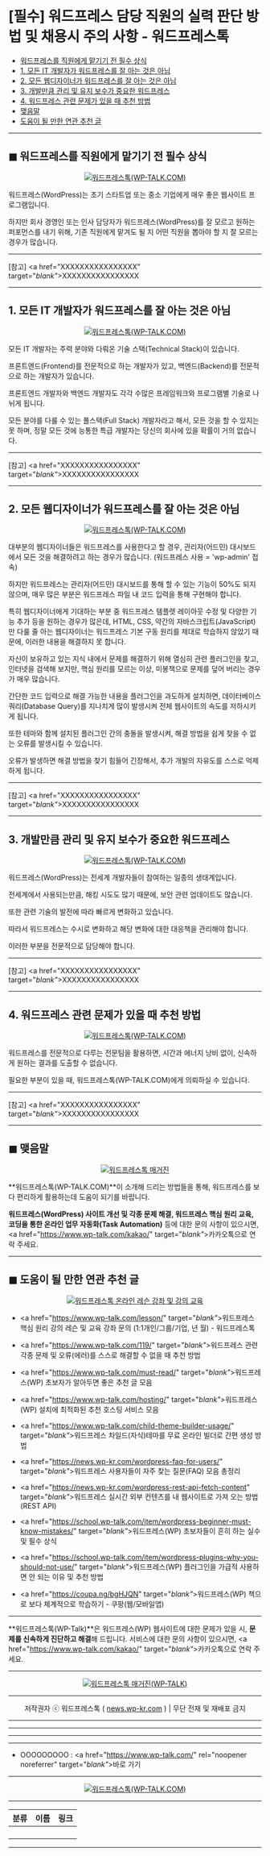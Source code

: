 # [필수] 워드프레스 담당 직원의 실력 판단 방법 및 채용시 주의 사항 - 워드프레스톡

<!-- ---
title: "[필수] 워드프레스 담당 직원의 실력 판단 방법 및 채용시 주의 사항 - 워드프레스톡"
description: XXXXXXXXXXXXXXXX
cover_img: https://hellotblog.files.wordpress.com/2018/04/trendtalk-wordpress-intro-main-800x450.jpg
feature_img: https://hellotblog.files.wordpress.com/2019/04/wptalk-wordpress-logo-03-800.png
categories: 꿀팁
tags: 꿀팁
--- -->

- [워드프레스를 직원에게 맡기기 전 필수 상식](#index-00)
- [1. 모든 IT 개발자가 워드프레스를 잘 아는 것은 아님](#index-01)
- [2. 모든 웹디자이너가 워드프레스를 잘 아는 것은 아님](#index-02)
- [3. 개발만큼 관리 및 유지 보수가 중요한 워드프레스](#index-03)
- [4. 워드프레스 관련 문제가 있을 때 추천 방법](#index-wptalk)
- [맺음말](#index-epilogue)
- [도움이 될 만한 연관 추천 글](#recommendation)

***

<!-- <a name="index-00"></a> -->

## ◼︎ 워드프레스를 직원에게 맡기기 전 필수 상식

<center><a href="https://www.wp-talk.com/kakao/" target="_blank"_><img src="https://hellotblog.files.wordpress.com/2019/09/wptalk-wordpress-cover-01-800x500.png" style="max-width:100%;" alt="워드프레스톡(WP-TALK.COM)"></a></center>

워드프레스(WordPress)는 초기 스타트업 또는 중소 기업에게 매우 좋은 웹사이트 프로그램입니다.

하지만 회사 경영인 또는 인사 담당자가 워드프레스(WordPress)를 잘 모르고 원하는 퍼포먼스를 내기 위해, 기존 직원에게 맡겨도 될 지 어떤 직원을 뽑아야 할 지 잘 모르는 경우가 많습니다.

***

[참고] <a href="XXXXXXXXXXXXXXXX" target="_blank"_>XXXXXXXXXXXXXXXX</a>

***

<!-- <a name="index-01"></a> -->

## 1. 모든 IT 개발자가 워드프레스를 잘 아는 것은 아님

<center><a href="https://www.wp-talk.com/kakao/" target="_blank"_><img src="https://hellotblog.files.wordpress.com/2019/09/wptalk-mkttalk-coding-image-120x120.png" style="max-width:100%;" alt="워드프레스톡(WP-TALK.COM)"></a></center>

모든 IT 개발자는 주력 분야와 다뤄온 기술 스택(Technical Stack)이 있습니다.

프론트엔드(Frontend)를 전문적으로 하는 개발자가 있고, 백엔드(Backend)를 전문적으로 하는 개발자가 있습니다.

프론트엔드 개발자와 백엔드 개발자도 각각 수많은 프레임워크와 프로그램별 기술로 나뉘게 됩니다.

모든 분야를 다룰 수 있는 풀스택(Full Stack) 개발자라고 해서, 모든 것을 할 수 있지는 못 하며, 정말 모든 것에 능통한 특급 개발자는 당신의 회사에 있을 확률이 거의 없습니다.

***

[참고] <a href="XXXXXXXXXXXXXXXX" target="_blank"_>XXXXXXXXXXXXXXXX</a>

***

<!-- <a name="index-02"></a> -->

## 2. 모든 웹디자이너가 워드프레스를 잘 아는 것은 아님

<center><a href="https://www.wp-talk.com/kakao/" target="_blank"_><img src="https://hellotblog.files.wordpress.com/2019/09/wptalk-mkttalk-web-design-image-120x120.png" style="max-width:100%;" alt="워드프레스톡(WP-TALK.COM)"></a></center>

대부분의 웹디자이너들은 워드프레스를 사용한다고 할 경우, 관리자(어드민) 대시보드에서 모든 것을 해결하려고 하는 경우가 많습니다. (워드프레스 사용 = 'wp-admin' 접속)

하지만 워드프레스는 관리자(어드민) 대시보드를 통해 할 수 있는 기능이 50%도 되지 않으며, 매우 많은 부분은 워드프레스 파일 내 코드 입력을 통해 구현해야 합니다.

특히 웹디자이너에게 기대하는 부분 중 워드프레스 템플렛 레이아웃 수정 및 다양한 기능 추가 등을 원하는 경우가 많은데, HTML, CSS, 약간의 자바스크립트(JavaScript)만 다룰 줄 아는 웹디자이너는 워드프레스 기본 구동 원리를 제대로 학습하지 않았기 때문에, 이러한 내용을 해결하지 못 합니다.

자신이 보유하고 있는 지식 내에서 문제를 해결하기 위해 열심히 관련 플러그인을 찾고, 인터넷을 검색해 보지만, 핵심 원리를 모르는 이상, 미봉책으로 문제를 덮어 버리는 경우가 매우 많습니다.

간단한 코드 입력으로 해결 가능한 내용을 플러그인을 과도하게 설치하면, 데이터베이스 쿼리(Database Query)를 지나치게 많이 발생시켜 전체 웹사이트의 속도를 저하시키게 됩니다.

또한 테마와 함께 설치된 플러그인 간의 충돌을 발생시켜, 해결 방법을 쉽게 찾을 수 없는 오류를 발생시킬 수 있습니다.

오류가 발생하면 해결 방법을 찾기 힘들어 긴장해서, 추가 개발의 자유도를 스스로 억제하게 됩니다.

***

[참고] <a href="XXXXXXXXXXXXXXXX" target="_blank"_>XXXXXXXXXXXXXXXX</a>

***

<!-- <a name="index-03"></a> -->

## 3. 개발만큼 관리 및 유지 보수가 중요한 워드프레스

<center><a href="https://www.wp-talk.com/kakao/" target="_blank"_><img src="https://hellotblog.files.wordpress.com/2019/04/wptalk-wordpress-logo-03-800.png" style="max-width:100%;" alt="워드프레스톡(WP-TALK.COM)"></a></center>

워드프레스(WordPress)는 전세계 개발자들이 참여하는 일종의 생태계입니다.

전세계에서 사용되는만큼, 해킹 시도도 많기 때문에, 보안 관련 업데이트도 많습니다.

또한 관련 기술의 발전에 따라 빠르게 변화하고 있습니다.

따라서 워드프레스는 수시로 변화하고 해당 변화에 대한 대응책을 관리해야 합니다.

이러한 부분을 전문적으로 담당해야 합니다.

***

[참고] <a href="XXXXXXXXXXXXXXXX" target="_blank"_>XXXXXXXXXXXXXXXX</a>

***

<!-- <a name="index-wptalk"></a> -->

## 4. 워드프레스 관련 문제가 있을 때 추천 방법

<center><a href="https://www.wp-talk.com/kakao/" target="_blank"_><img src="https://hellotblog.files.wordpress.com/2019/08/wptalk-cover-default-01-800x460.png" style="max-width:100%;" alt="워드프레스톡(WP-TALK.COM)"></a></center>

워드프레스를 전문적으로 다루는 전문팀을 활용하면, 시간과 에너지 낭비 없이, 신속하게 원하는 결과를 도출할 수 없습니다.

필요한 부분이 있을 때, 워드프레스톡(WP-TALK.COM)에게 의뢰하실 수 있습니다.

***

[참고] <a href="XXXXXXXXXXXXXXXX" target="_blank"_>XXXXXXXXXXXXXXXX</a>

***

<!-- <a name="index-epilogue"></a> -->

## ◼︎ 맺음말

<center><a href="https://www.wp-talk.com/kakao/" rel="noopener noreferrer" target="_blank"_><img src="https://hellotblog.files.wordpress.com/2019/04/wptalk-wordpress-logo-02-800.png" style="max-width:100%;" alt="워드프레스톡 매거진"></a></center>

**워드프레스톡(WP-TALK.COM)**이 소개해 드리는 방법들을 통해, 워드프레스를 보다 편리하게 활용하는데 도움이 되기를 바랍니다.

**워드프레스(WordPress) 사이트 개선 및 각종 문제 해결, 워드프레스 핵심 원리 교육, 코딩을 통한 온라인 업무 자동화(Task Automation)** 등에 대한 문의 사항이 있으시면, <a href="https://www.wp-talk.com/kakao/" target="_blank"_>카카오톡</a>으로 연락 주세요.

***

<!-- <a name="recommendation"></a> -->

## ◼︎ 도움이 될 만한 연관 추천 글

<center><a href="https://www.wp-talk.com/lesson/" target="_blank"_><img src="https://hellotblog.files.wordpress.com/2019/03/classroom-online-wptalk-00-800x500.png" style="max-width:100%;" alt="워드프레스톡 온라인 레슨 강좌 및 강의 교육"></a></center>

- <a href="https://www.wp-talk.com/lesson/" target="_blank"_>워드프레스 핵심 원리 강의 레슨 및 교육 강좌 문의 (1:1개인/그룹/기업, <span class="post-year"></span>년 <span class="post-month"></span>월) - 워드프레스톡</a>

- <a href="https://www.wp-talk.com/119/" target="_blank"_>워드프레스 관련 각종 문제 및 오류(에러)를 스스로 해결할 수 없을 때 추천 방법</a>

- <a href="https://www.wp-talk.com/must-read/" target="_blank"_>워드프레스(WP) 초보자가 알아두면 좋은 추천 글 모음</a>

- <a href="https://www.wp-talk.com/hosting/" target="_blank"_>워드프레스(WP) 설치에 최적화된 추천 호스팅 서비스 모음</a>

- <a href="https://www.wp-talk.com/child-theme-builder-usage/" target="_blank"_>워드프레스 차일드(자식)테마를 무료 온라인 빌더로 간편 생성 방법</a>

- <a href="https://news.wp-kr.com/wordpress-faq-for-users/" target="_blank"_>워드프레스 사용자들이 자주 찾는 질문(FAQ) 모음 총정리</a>

- <a href="https://news.wp-kr.com/wordpress-rest-api-fetch-content" target="_blank"_>워드프레스 실시간 외부 컨텐츠를 내 웹사이트로 가져 오는 방법 (REST API)</a>

- <a href="https://school.wp-talk.com/item/wordpress-beginner-must-know-mistakes/" target="_blank"_>워드프레스(WP) 초보자들이 흔히 하는 실수 및 필수 상식</a>

- <a href="https://school.wp-talk.com/item/wordpress-plugins-why-you-should-not-use/" target="_blank"_>워드프레스(WP) 플러그인을 가급적 사용하면 안 되는 이유 및 추천 방법</a>

- <a href="https://coupa.ng/bgHJQN" target="_blank"_>워드프레스(WP) 책으로 보다 체계적으로 학습하기 - 쿠팡(웹/모바일앱)</a>

***
**워드프레스톡(WP-Talk)**은 워드프레스(WP) 웹사이트에 대한 문제가 있을 시, **문제를 신속하게 진단하고 해결**해 드립니다. 서비스에 대한 문의 사항이 있으시면, <a href="https://www.wp-talk.com/kakao/" target="_blank"_>카카오톡</a>으로 연락 주세요.

***
<center><a href="https://www.wp-talk.com/kakao/" target="_blank"_><img src="https://hellotblog.files.wordpress.com/2019/08/wptalk-logo-03-120x120.png" style="max-width:100%;" alt="워드프레스톡 매거진(WP-TALK)"></a></center>

***
<center>저작권자 ⓒ 워드프레스톡 ( <a href="https://www.wp-talk.com/kakao/" target="_blank"_>news.wp-kr.com</a> ) | 무단 전재 및 재배포 금지</center>

***
***
***
***
- OOOOOOOOO : <a href="https://www.wp-talk.com/" rel="noopener noreferrer" target="_blank"_>바로 가기</a>

***
<center><a href="https://www.wp-talk.com/kakao/" target="_blank"_><img src="https://hellotblog.files.wordpress.com/2019/08/wptalk-logo-03-120x120.png" style="max-width:100%;" alt="워드프레스톡(WP-TALK.COM)"></a></center>

***
|분류|이름|링크|
|:-:|:-:|:-:|
||||
||||
||||
||||

***
